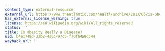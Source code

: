 ```yaml
---
content_type: external-resource
external_url: https://www.theatlantic.com/health/archive/2013/06/is-obesity-really-a-disease/277148/
has_external_license_warning: true
license: https://en.wikipedia.org/wiki/All_rights_reserved
status: ''
title: Is Obesity Really a Disease?
uid: b4e1749d-32b2-4a65-97c5-f70f64a9d544
wayback_url: ''
---
```

